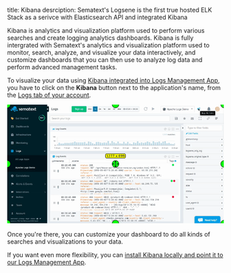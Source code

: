 title: Kibana
desrciption: Sematext's Logsene is the first true hosted ELK Stack as a serivce with Elasticsearch API and integrated Kibana

Kibana is analytics and visualization platform used to perform various searches and create logging analytics dashboards. Kibana is fully intergrated with Sematext's analytics and visualization platform used to monitor, search, analyze, and visualize your data interactively, and customize dashboards that you can then use to analyze log data and perform advanced management tasks.

To visualize your data using [Kibana integrated into Logs Management App](http://blog.sematext.com/2015/06/11/1-click-elk-stack-hosted-kibana-4/),
you have to click on the **Kibana** button next to the application's
name, from the [Logs tab of your account](https://apps.sematext.com/ui/logs).

<img alt="Kibana Integration" src="/docs/images/logs/kibana-integration.gif" title="Sematext Logging UI - Kibana Integration">

Once you're there, you can customize your dashboard to do all kinds of
searches and visualizations to your data.

If you want even more flexibility, you can [install Kibana locally and point it to our Logs Management App](faq/#can-i-run-kibana-locally-and-point-it-to-logsene).
